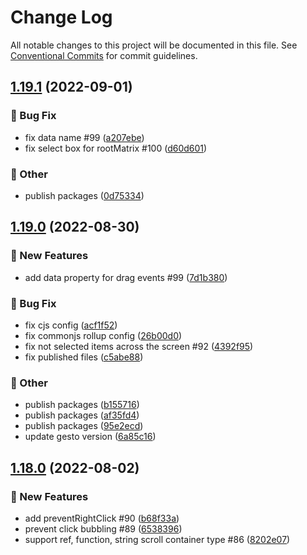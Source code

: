 # Change Log

All notable changes to this project will be documented in this file.
See [Conventional Commits](https://conventionalcommits.org) for commit guidelines.

## [1.19.1](https://github.com/daybrush/selecto/compare/selecto@1.19.0...selecto@1.19.1) (2022-09-01)


### :bug: Bug Fix

* fix data name #99 ([a207ebe](https://github.com/daybrush/selecto/commit/a207ebeab56b20c3f2d82929fc6f7cf1c44d2667))
* fix select box for rootMatrix #100 ([d60d601](https://github.com/daybrush/selecto/commit/d60d6017014f179423fce654619961308a7f7804))


### :mega: Other

* publish packages ([0d75334](https://github.com/daybrush/selecto/commit/0d7533495d2d9fde606a9207bff5e6228f242217))



## [1.19.0](https://github.com/daybrush/selecto/compare/selecto@1.18.0...selecto@1.19.0) (2022-08-30)


### :rocket: New Features

* add data property for drag events #99 ([7d1b380](https://github.com/daybrush/selecto/commit/7d1b380ae0a74e9d134cac9148b60210b2049f67))


### :bug: Bug Fix

* fix cjs config ([acf1f52](https://github.com/daybrush/selecto/commit/acf1f52027cf8cb8e05d4812b9d0fe354237695e))
* fix commonjs rollup config ([26b00d0](https://github.com/daybrush/selecto/commit/26b00d0505927f56f296a26743328fb0686f9567))
* fix not selected items across the screen #92 ([4392f95](https://github.com/daybrush/selecto/commit/4392f9516fb5ec367977f00275f80b10a6baf75a))
* fix published files ([c5abe88](https://github.com/daybrush/selecto/commit/c5abe882f4656c628e467ea2d7b0bc4ec2026ede))


### :mega: Other

* publish packages ([b155716](https://github.com/daybrush/selecto/commit/b155716d8c80405ce5325fba19617f6581ea6f9c))
* publish packages ([af35fd4](https://github.com/daybrush/selecto/commit/af35fd40776554d4a65202bf3a4bfe3c498b32dc))
* publish packages ([95e2ecd](https://github.com/daybrush/selecto/commit/95e2ecdd3e1f8b09c23aa64eff02688ad82fdaf5))
* update gesto version ([6a85c16](https://github.com/daybrush/selecto/commit/6a85c16925a16a6d11dbc6ed6bf0fa2d1577a07d))



## [1.18.0](https://github.com/daybrush/selecto/compare/selecto@1.18.0...selecto@1.18.0) (2022-08-02)


### :rocket: New Features

* add preventRightClick #90 ([b68f33a](https://github.com/daybrush/selecto/commit/b68f33a7b420447f37a326be602c37792cca1114))
* prevent click bubbling #89 ([6538396](https://github.com/daybrush/selecto/commit/653839665580bfac43531d5c089713fc240146ee))
* support ref, function, string scroll container type #86 ([8202e07](https://github.com/daybrush/selecto/commit/8202e0701dc1668eef1028747065b07925f8efad))
